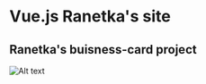 # Vue.js Ranetka's site 

## Ranetka's buisness-card project
![Alt text](https://i.imgur.com/esC034b.png)

